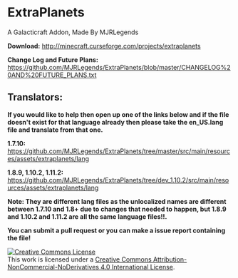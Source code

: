 # ExtraPlanets
A Galacticraft Addon, Made By MJRLegends 

**Download:** http://minecraft.curseforge.com/projects/extraplanets

**Change Log and Future Plans:** https://github.com/MJRLegends/ExtraPlanets/blob/master/CHANGELOG%20AND%20FUTURE_PLANS.txt

## Translators:

**If you would like to help then open up one of the links below and if the file doesn't exist for that language already then please take the en_US.lang file and translate from that one.**

**1.7.10:**
https://github.com/MJRLegends/ExtraPlanets/tree/master/src/main/resources/assets/extraplanets/lang

**1.8.9, 1.10.2, 1.11.2:**
https://github.com/MJRLegends/ExtraPlanets/tree/dev_1.10.2/src/main/resources/assets/extraplanets/lang

**Note: They are different lang files as the unlocalized names are different between 1.7.10 and 1.8+ due to changes that needed to happen, but 1.8.9 and 1.10.2 and 1.11.2 are all the same language files!!.**

**You can submit a pull request or you can make a issue report containing the file!**

<a rel="license" href="http://creativecommons.org/licenses/by-nc-nd/4.0/"><img alt="Creative Commons License" style="border-width:0" src="https://i.creativecommons.org/l/by-nc-nd/4.0/88x31.png" /></a><br />This work is licensed under a <a rel="license" href="http://creativecommons.org/licenses/by-nc-nd/4.0/">Creative Commons Attribution-NonCommercial-NoDerivatives 4.0 International License</a>.
